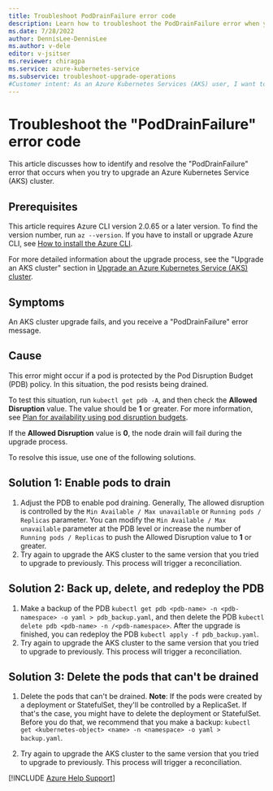 ```yaml
---
title: Troubleshoot PodDrainFailure error code
description: Learn how to troubleshoot the PodDrainFailure error when you try to upgrade an Azure Kubernetes Service cluster.
ms.date: 7/28/2022
author: DennisLee-DennisLee
ms.author: v-dele
editor: v-jsitser
ms.reviewer: chiragpa
ms.service: azure-kubernetes-service
ms.subservice: troubleshoot-upgrade-operations
#Customer intent: As an Azure Kubernetes Services (AKS) user, I want to troubleshoot an Azure Kubernetes Service cluster upgrade that failed because of a PodDrainFailure error so that I can upgrade the cluster successfully.
---
```


# Troubleshoot the "PodDrainFailure" error code

This article discusses how to identify and resolve the "PodDrainFailure" error that occurs when you try to upgrade an Azure Kubernetes Service (AKS) cluster.

## Prerequisites

This article requires Azure CLI version 2.0.65 or a later version. To find the version number, run `az --version`. If you have to install or upgrade Azure CLI, see [How to install the Azure CLI](/cli/azure/install-azure-cli).

For more detailed information about the upgrade process, see the "Upgrade an AKS cluster" section in [Upgrade an Azure Kubernetes Service (AKS) cluster](/azure/aks/upgrade-cluster#upgrade-an-aks-cluster).

## Symptoms

An AKS cluster upgrade fails, and you receive a "PodDrainFailure" error message.

## Cause

This error might occur if a pod is protected by the Pod Disruption Budget (PDB) policy. In this situation, the pod resists being drained.

To test this situation, run `kubectl get pdb -A`, and then check the **Allowed Disruption** value. The value should be **1** or greater. For more information, see [Plan for availability using pod disruption budgets](/azure/aks/operator-best-practices-scheduler#plan-for-availability-using-pod-disruption-budgets).

If the **Allowed Disruption** value is **0**, the node drain will fail during the upgrade process.

To resolve this issue, use one of the following solutions.

## Solution 1: Enable pods to drain

1. Adjust the PDB to enable pod draining. Generally, The allowed disruption is controlled by the `Min Available / Max unavailable` or `Running pods / Replicas` parameter. You can modify the `Min Available / Max unavailable` parameter at the PDB level or increase the number of `Running pods / Replicas` to push the Allowed Disruption value to **1** or greater.
2. Try again to upgrade the AKS cluster to the same version that you tried to upgrade to previously. This process will trigger a reconciliation.

## Solution 2: Back up, delete, and redeploy the PDB

1. Make a backup of the PDB `kubectl get pdb <pdb-name> -n <pdb-namespace> -o yaml > pdb_backup.yaml`, and then delete the PDB `kubectl delete pdb <pdb-name> -n /<pdb-namespace>`. After the upgrade is finished, you can redeploy the PDB `kubectl apply -f pdb_backup.yaml`.
1. Try again to upgrade the AKS cluster to the same version that you tried to upgrade to previously. This process will trigger a reconciliation.

## Solution 3: Delete the pods that can't be drained

1. Delete the pods that can't be drained. **Note**: If the pods were created by a deployment or StatefulSet, they'll be controlled by a ReplicaSet. If that's the case, you might have to delete the deployment or StatefulSet. Before you do that, we recommend that you make a backup: `kubectl get <kubernetes-object> <name> -n <namespace> -o yaml > backup.yaml`.

2. Try again to upgrade the AKS cluster to the same version that you tried to upgrade to previously. This process will trigger a reconciliation.

[!INCLUDE [Azure Help Support](../../includes/azure-help-support.md)]

